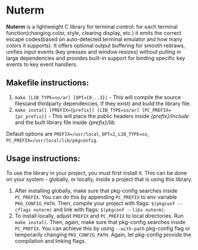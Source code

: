 # Nuterm

__Nuterm__ is a lightweight C library for terminal control: for each terminal function(changing color, style, clearing display, etc.) it emits the correct escape codes(based on auto-detected terminal emulator and how many colors it supports). It offers optional output buffering for smooth redraws, unifies input events (key presses and window resizes) without pulling in large dependencies and provides built-in support for binding specific key events to key event handlers.

## Makefile instructions:

1. `make [LIB_TYPE=so/ar] [OPT={0...3}]` - This will compile the source files(and thirdparty dependencies, if they exist) and build the library file.
2. `make install [PREFIX={prefix}] [LIB_TYPE=so/ar] [PC_PREFIX={pc_prefix}]` - This will place the public headers inside _{prefix}/include_ and the built library file inside _{prefix}/lib_.

Default options are `PREFIX=/usr/local`, `OPT=2`, `LIB_TYPE=so`, `PC_PREFIX=/usr/local/lib/pkgconfig`.

## Usage instructions:

To use the library in your project, you must first install it. This can be done on your system - globally, or locally, inside a project that is using this library.
1. After installing globally, make sure that pkg-config searches inside `PC_PREFIX`. You can do this by appending `PC_PREFIX` to env variable `PKG_CONFIG_PATH`. Then, compile your project with flags: `$(pkgconf --cflags nuterm)` and link with flags: `$(pkgconf --libs nuterm)`.
2. To install locally, adjust `PREFIX` and `PC_PREFIX` to local directories. Run `make install`. Then, again, make sure that pkg-config searches inside `PC_PREFIX`. You can achieve this by using `--with-path` pkg-config flag or temporarily changing `PKG_CONFIG_PATH`. Again, let pkg-config provide the compilation and linking flags. 
